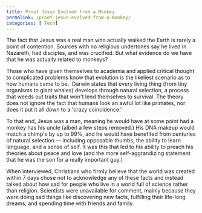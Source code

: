 ```yaml
---
title: Proof Jesus Evolved from a Monkey
permalink: /proof-jesus-evolved-from-a-monkey/
categories: [ Tech]
---
```

The fact that Jesus was a real man who actually walked the Earth is rarely a point of contention. Sources with no religious undertones say he lived in Nazareth, had disciples, and was crucified. But what evidence do we have that he was actually related to monkeys?

Those who have given themselves to academia and applied critical thought to complicated problems know that evolution is the likeliest scenario as to how humans came to be.  Darwin states that every living thing (from tiny organisms to giant whales) develops through natural selection, a process that weeds out traits that won't lend themselves to survival. The theory does not ignore the fact that humans look an awful lot like primates, nor does it put it all down to a 'crazy coincidence.'

To that end, Jesus was a man, meaning he would have at some point had a monkey has his uncle (albeit a few steps removed.) His DNA makeup would match a chimp's by up to 99%, and he would have benefited from centuries of natural selection — including opposable thumbs, the ability to learn language, and a sense of self. It was this that led to his ability to preach his theories about peace and love (and the more self-aggrandizing statement that he was the son for a really important guy.)

When interviewed, Christians who firmly believe that the world was created within 7 days chose not to acknowledge any of these facts and instead talked about how sad for people who live in a world full of science rather than religion. Scientists were unavailable for comment, mainly because they were doing sad things like discovering new facts, fulfilling their life-long dreams, and spending time with friends and family.
